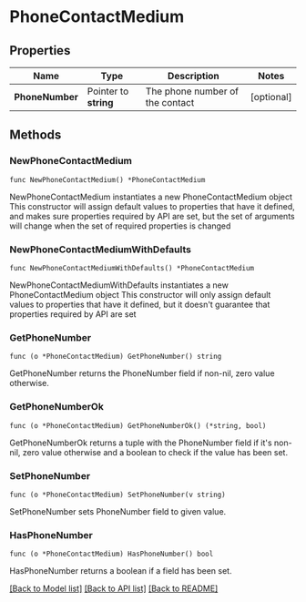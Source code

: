 # PhoneContactMedium

## Properties

Name | Type | Description | Notes
------------ | ------------- | ------------- | -------------
**PhoneNumber** | Pointer to **string** | The phone number of the contact | [optional] 

## Methods

### NewPhoneContactMedium

`func NewPhoneContactMedium() *PhoneContactMedium`

NewPhoneContactMedium instantiates a new PhoneContactMedium object
This constructor will assign default values to properties that have it defined,
and makes sure properties required by API are set, but the set of arguments
will change when the set of required properties is changed

### NewPhoneContactMediumWithDefaults

`func NewPhoneContactMediumWithDefaults() *PhoneContactMedium`

NewPhoneContactMediumWithDefaults instantiates a new PhoneContactMedium object
This constructor will only assign default values to properties that have it defined,
but it doesn't guarantee that properties required by API are set

### GetPhoneNumber

`func (o *PhoneContactMedium) GetPhoneNumber() string`

GetPhoneNumber returns the PhoneNumber field if non-nil, zero value otherwise.

### GetPhoneNumberOk

`func (o *PhoneContactMedium) GetPhoneNumberOk() (*string, bool)`

GetPhoneNumberOk returns a tuple with the PhoneNumber field if it's non-nil, zero value otherwise
and a boolean to check if the value has been set.

### SetPhoneNumber

`func (o *PhoneContactMedium) SetPhoneNumber(v string)`

SetPhoneNumber sets PhoneNumber field to given value.

### HasPhoneNumber

`func (o *PhoneContactMedium) HasPhoneNumber() bool`

HasPhoneNumber returns a boolean if a field has been set.


[[Back to Model list]](../README.md#documentation-for-models) [[Back to API list]](../README.md#documentation-for-api-endpoints) [[Back to README]](../README.md)


